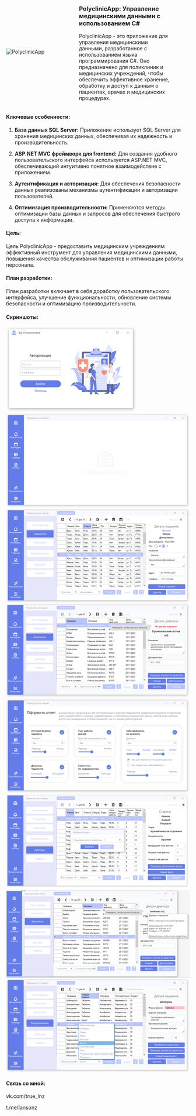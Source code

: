 <div style="display: flex; align-items: center;">
  <img src="Screenshots/favicon.ico" alt="PolyclinicApp" width="200"/>
  <div style="width: 50%">
  
  ### PolyclinicApp: Управление медицинскими данными с использованием C#
  
  PolyclinicApp - это приложение для управления медицинскими данными, разработанное с использованием языка программирования C#. Оно предназначено для поликлиник и медицинских учреждений, чтобы обеспечить эффективное хранение, обработку и доступ к данным о пациентах, врачах и медицинских процедурах.
  
  </div>
</div>

#### Ключевые особенности:

1. **База данных SQL Server:** Приложение использует SQL Server для хранения медицинских данных, обеспечивая их надежность и производительность.

2. **ASP.NET MVC фреймворк для frontend:** Для создания удобного пользовательского интерфейса используется ASP.NET MVC, обеспечивающий интуитивно понятное взаимодействие с приложением.

3. **Аутентификация и авторизация:** Для обеспечения безопасности данных реализованы механизмы аутентификации и авторизации пользователей.

4. **Оптимизация производительности:** Применяются методы оптимизации базы данных и запросов для обеспечения быстрого доступа к информации.


#### Цель:

Цель PolyclinicApp - предоставить медицинским учреждениям эффективный инструмент для управления медицинскими данными, повышения качества обслуживания пациентов и оптимизации работы персонала.

#### План разработки:

План разработки включает в себя доработку пользовательского интерфейса, улучшение функциональности, обновление системы безопасности и оптимизацию производительности.

#### Скриншоты:
![Авторизация](Screenshots/1.png)
![Приложение 1](Screenshots/2.png)
![Приложение 2](Screenshots/3.png)
![Приложение 3](Screenshots/4.png)
![Приложение 4](Screenshots/5.png)
![Приложение 5](Screenshots/6.png)
![Приложение 6](Screenshots/7.png)
![Приложение 7](Screenshots/8.png)

#### Связь со мной:
vk.com/true_lnz

t.me/lansonz

